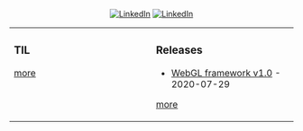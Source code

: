 <p align="center">
  <a href="https://github.com/santiagoballadares"><img src="https://img.shields.io/github/followers/santiagoballadares?label=GitHub&style=social" alt="LinkedIn"></a>
  <a href="https://www.linkedin.com/in/santiagoballadares"><img src="https://img.shields.io/badge/LinkedIn--_.svg?style=social&logo=linkedin" alt="LinkedIn"></a>
</p>

<table><tr><td valign="top" width="50%">

### TIL
<!-- tils starts -->

<!-- tils ends -->
[more](https://github.com/santiagoballadares/til/)

</td><td valign="top" width="50%">
  
### Releases
<!-- releases starts -->
* [WebGL framework v1.0](https://github.com/santiagoballadares/WebGL/releases/tag/v1.0) - 2020-07-29
<!-- releases ends -->
[more](https://github.com/santiagoballadares/santiagoballadares/blob/auto-update-readme/releases.md)

</td></tr></table>